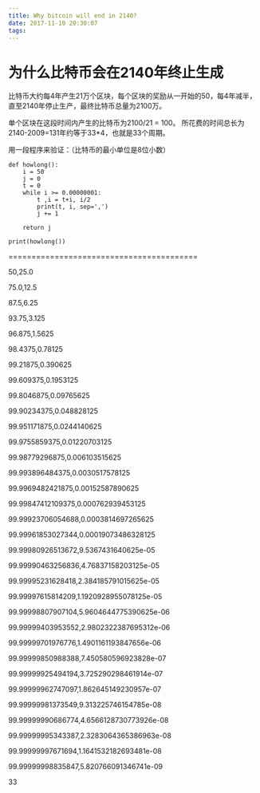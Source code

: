 ```yaml
---
title: Why bitcoin will end in 2140?
date: 2017-11-10 20:30:07
tags:
---
```


# 为什么比特币会在2140年终止生成


比特币大约每4年产生21万个区块，每个区块的奖励从一开始的50，每4年减半，直至2140年停止生产，最终比特币总量为2100万。

单个区块在这段时间内产生的比特币为2100/21 = 100。 所花费的时间总长为2140-2009=131年约等于33*4，也就是33个周期。

用一段程序来验证：（比特币的最小单位是8位小数）


    def howlong():
        i = 50
        j = 0
        t = 0
        while i >= 0.00000001:
            t ,i = t+i, i/2
            print(t, i, sep=',')
            j += 1

        return j

    print(howlong())


=========================================

50,25.0

75.0,12.5

87.5,6.25

93.75,3.125

96.875,1.5625

98.4375,0.78125

99.21875,0.390625

99.609375,0.1953125

99.8046875,0.09765625

99.90234375,0.048828125

99.951171875,0.0244140625

99.9755859375,0.01220703125

99.98779296875,0.006103515625

99.993896484375,0.0030517578125

99.9969482421875,0.00152587890625

99.99847412109375,0.000762939453125

99.99923706054688,0.0003814697265625

99.99961853027344,0.00019073486328125

99.99980926513672,9.5367431640625e-05

99.99990463256836,4.76837158203125e-05

99.99995231628418,2.384185791015625e-05

99.99997615814209,1.1920928955078125e-05

99.99998807907104,5.9604644775390625e-06

99.99999403953552,2.9802322387695312e-06

99.99999701976776,1.4901161193847656e-06

99.99999850988388,7.450580596923828e-07

99.99999925494194,3.725290298461914e-07

99.99999962747097,1.862645149230957e-07

99.99999981373549,9.313225746154785e-08

99.99999990686774,4.6566128730773926e-08

99.99999995343387,2.3283064365386963e-08

99.99999997671694,1.1641532182693481e-08

99.99999998835847,5.820766091346741e-09

33

